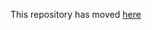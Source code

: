 This repository has moved [here](https://github.com/MetabolicEngineeringGroupCBMA/ypk-xylose-pathways)
